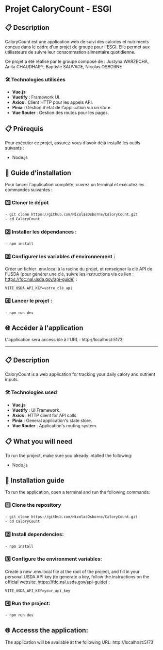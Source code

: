 # Projet CaloryCount - ESGI

## 📋 Description

CaloryCount est une application web de suivi des calories et nutriments conçue dans le cadre d'un projet de groupe pour l'ESGI.
Elle permet aux utilisateurs de suivre leur consommation alimentaire quotidienne.

Ce projet a été réalisé par le groupe composé de : Justyna WARZECHA, Anita CHAUDHARY, Baptiste SAUVAGE, Nicolas OSBORNE

### 🛠️ Technologies utilisées

- **Vue.js**
- **Vuetify** : Framework UI.
- **Axios** : Client HTTP pour les appels API.
- **Pinia** : Gestion d'état de l'application via un store.
- **Vue Router** : Gestion des routes pour les pages.

## 📋 Prérequis

Pour exécuter ce projet, assurez-vous d'avoir déjà installé les outils suivants :

- Node.js

## 🚀 Guide d'installation

Pour lancer l'application complète, ouvrez un terminal et exécutez les commandes suivantes :

### 1️⃣ Cloner le dépôt

```bash
- git clone https://github.com/NicolasOsborne/CaloryCount.git
- cd CaloryCount

```

### 2️⃣ Installer les dépendances :

```bash
- npm install
```

### 3️⃣ Configurer les variables d'environnement :

Créer un fichier .env.local à la racine du projet, et renseigner la clé API de l'USDA (pour générer une clé, suivre les instructions via ce lien : https://fdc.nal.usda.gov/api-guide) :

```
VITE_USDA_API_KEY=votre_clé_api
```

### 4️⃣ Lancer le projet :

```bash
- npm run dev
```

## 🌐 Accéder à l'application

L'application sera accessible à l'URL : http://localhost:5173

---

## 📋 Description

CaloryCount is a web application for tracking your daily calory and nutrient inputs.

### 🛠️ Technologies used

- **Vue.js**
- **Vuetify** : UI Framework.
- **Axios** : HTTP client for API calls.
- **Pinia** : General application's state store.
- **Vue Router** : Application's routing system.

## 📋 What you will need

To run the project, make sure you already intalled the following:

- Node.js

## 🚀 Installation guide

To run the application, open a terminal and run the following commands:

### 1️⃣ Clone the repository

```bash
- git clone https://github.com/NicolasOsborne/CaloryCount.git
- cd CaloryCount

```

### 2️⃣ Install dependencies:

```bash
- npm install
```

### 3️⃣ Configure the environment variables:

Create a new .env.local file at the root of the project, and fill in your personal USDA API key (to generate a key, follow the instructions on the official website: https://fdc.nal.usda.gov/api-guide) :

```
VITE_USDA_API_KEY=your_api_key
```

### 4️⃣ Run the project:

```bash
- npm run dev
```

## 🌐 Accesss the application:

The application will be available at the following URL: http://localhost:5173
